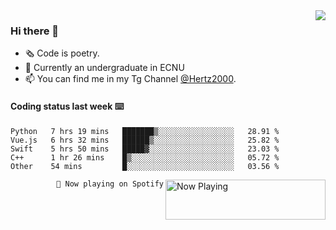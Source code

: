 <img  align="right" src="https://github-readme-stats.vercel.app/api?username=BillChen2K&show_icons=true&count_private=true&hide_title=true">

### Hi there 👋

- 🗞 Code is poetry.
- 🌱 Currently an undergraduate in ECNU
- 📫 You can find me in my Tg Channel [@Hertz2000](https://t.me/Hertz2000).

#### Coding status last week ⌨️

<!--START_SECTION:waka-->
```text
Python   7 hrs 19 mins   ███████▒░░░░░░░░░░░░░░░░░   28.91 % 
Vue.js   6 hrs 32 mins   ██████▒░░░░░░░░░░░░░░░░░░   25.82 % 
Swift    5 hrs 50 mins   █████▓░░░░░░░░░░░░░░░░░░░   23.03 % 
C++      1 hr 26 mins    █▒░░░░░░░░░░░░░░░░░░░░░░░   05.72 % 
Other    54 mins         █░░░░░░░░░░░░░░░░░░░░░░░░   03.56 % 
```
<!--END_SECTION:waka-->


<div>
<a href="https://spotify-now-playing.billchen2k.vercel.app/now-playing?open">
   <img align="right" src="https://spotify-now-playing.billchen2k.vercel.app/now-playing" width="256" height="64" alt="Now Playing">
</a>
</div>

<div>
<p align="right"><code>🎵 Now playing on Spotify</code></p>
</div>

<!--
**BillChen2K/BillChen2K** is a ✨ _special_ ✨ repository because its `README.md` (this file) appears on your GitHub profile.

Here are some ideas to get you started:

- 🔭 I’m currently working on ...
- 🌱 I’m currently learning ...
- 👯 I’m looking to collaborate on ...
- 🤔 I’m looking for help with ...
- 💬 Ask me about ...
- 📫 How to reach me: ...
- 😄 Pronouns: ...
- ⚡ Fun fact: ...
-->
